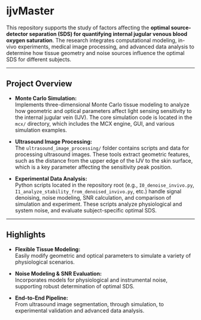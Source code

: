 # ijvMaster

This repository supports the study of factors affecting the **optimal source-detector separation (SDS) for quantifying internal jugular venous blood oxygen saturation**. The research integrates computational modeling, in-vivo experiments, medical image processing, and advanced data analysis to determine how tissue geometry and noise sources influence the optimal SDS for different subjects.

---

## Project Overview

- **Monte Carlo Simulation:**  
  Implements three-dimensional Monte Carlo tissue modeling to analyze how geometric and optical parameters affect light sensing sensitivity to the internal jugular vein (IJV). The core simulation code is located in the `mcx/` directory, which includes the MCX engine, GUI, and various simulation examples.

- **Ultrasound Image Processing:**  
  The `ultrasound_image_processing/` folder contains scripts and data for processing ultrasound images. These tools extract geometric features, such as the distance from the upper edge of the IJV to the skin surface, which is a key parameter affecting the sensitivity peak position.

- **Experimental Data Analysis:**  
  Python scripts located in the repository root (e.g., `I0_denoise_invivo.py`, `I1_analyze_stability_from_denoised_invivo.py`, etc.) handle signal denoising, noise modeling, SNR calculation, and comparison of simulation and experiment. These scripts analyze physiological and system noise, and evaluate subject-specific optimal SDS.

---

## Highlights

- **Flexible Tissue Modeling:**  
  Easily modify geometric and optical parameters to simulate a variety of physiological scenarios.

- **Noise Modeling & SNR Evaluation:**  
  Incorporates models for physiological and instrumental noise, supporting robust determination of optimal SDS.

- **End-to-End Pipeline:**  
  From ultrasound image segmentation, through simulation, to experimental validation and advanced data analysis.
